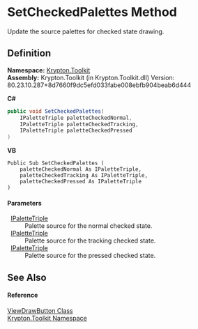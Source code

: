 # SetCheckedPalettes Method


Update the source palettes for checked state drawing.



## Definition
**Namespace:** <a href="79d2eac2-21f4-54ff-7552-b20c33c30600.md">Krypton.Toolkit</a>  
**Assembly:** Krypton.Toolkit (in Krypton.Toolkit.dll) Version: 80.23.10.287+8d7660f9dc5efd033fabe008ebfb904beab6d444

**C#**
``` C#
public void SetCheckedPalettes(
	IPaletteTriple paletteCheckedNormal,
	IPaletteTriple paletteCheckedTracking,
	IPaletteTriple paletteCheckedPressed
)
```
**VB**
``` VB
Public Sub SetCheckedPalettes ( 
	paletteCheckedNormal As IPaletteTriple,
	paletteCheckedTracking As IPaletteTriple,
	paletteCheckedPressed As IPaletteTriple
)
```



#### Parameters
<dl><dt>  <a href="6e0b2125-ea47-b68f-46f9-5c79c12d3589.md">IPaletteTriple</a></dt><dd>Palette source for the normal checked state.</dd><dt>  <a href="6e0b2125-ea47-b68f-46f9-5c79c12d3589.md">IPaletteTriple</a></dt><dd>Palette source for the tracking checked state.</dd><dt>  <a href="6e0b2125-ea47-b68f-46f9-5c79c12d3589.md">IPaletteTriple</a></dt><dd>Palette source for the pressed checked state.</dd></dl>

## See Also


#### Reference
<a href="bdfd48bd-9f28-acc4-7e42-3a9b4952ce9e.md">ViewDrawButton Class</a>  
<a href="79d2eac2-21f4-54ff-7552-b20c33c30600.md">Krypton.Toolkit Namespace</a>  
